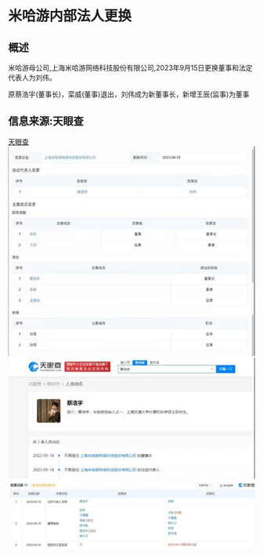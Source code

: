 # 米哈游内部法人更换

## 概述
米哈游母公司,上海米哈游网络科技股份有限公司,2023年9月15日更换董事和法定代表人为刘伟。

原蔡浩宇(董事长)，栾威(董事)退出，刘伟成为新董事长，新增王辰(监事)为董事

## 信息来源:天眼查
[天眼查](https://www.tianyancha.com/company/829171957)
![ssa](./1.jpg)
![ssa](./2.jpg)
![ssa](./3.jpg)